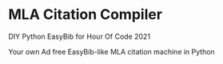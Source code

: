 # MLA Citation Compiler
DIY Python EasyBib for Hour Of Code 2021

Your own Ad free EasyBib-like MLA citation machine in Python
